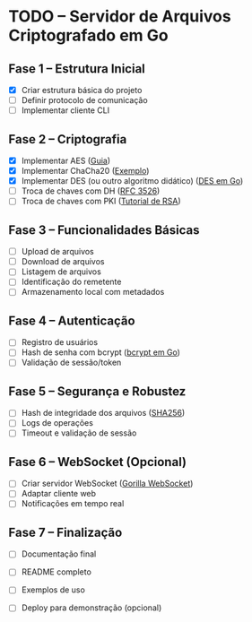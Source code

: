 # TODO – Servidor de Arquivos Criptografado em Go

## Fase 1 – Estrutura Inicial
- [x] Criar estrutura básica do projeto
- [ ] Definir protocolo de comunicação
- [ ] Implementar cliente CLI

## Fase 2 – Criptografia
- [x] Implementar AES ([Guia](https://pkg.go.dev/crypto/aes))
- [x] Implementar ChaCha20 ([Exemplo](https://pkg.go.dev/golang.org/x/crypto/chacha20))
- [x] Implementar DES (ou outro algoritmo didático) ([DES em Go](https://golang.org/pkg/crypto/des/))
- [ ] Troca de chaves com DH ([RFC 3526](https://datatracker.ietf.org/doc/html/rfc3526))
- [ ] Troca de chaves com PKI ([Tutorial de RSA](https://blog.cloudflare.com/a-relatively-easy-to-understand-primer-on-public-key-encryption/))

## Fase 3 – Funcionalidades Básicas
- [ ] Upload de arquivos
- [ ] Download de arquivos
- [ ] Listagem de arquivos
- [ ] Identificação do remetente
- [ ] Armazenamento local com metadados

## Fase 4 – Autenticação
- [ ] Registro de usuários
- [ ] Hash de senha com bcrypt ([bcrypt em Go](https://pkg.go.dev/golang.org/x/crypto/bcrypt))
- [ ] Validação de sessão/token

## Fase 5 – Segurança e Robustez
- [ ] Hash de integridade dos arquivos ([SHA256](https://pkg.go.dev/crypto/sha256))
- [ ] Logs de operações
- [ ] Timeout e validação de sessão

## Fase 6 – WebSocket (Opcional)
- [ ] Criar servidor WebSocket ([Gorilla WebSocket](https://github.com/gorilla/websocket))
- [ ] Adaptar cliente web
- [ ] Notificações em tempo real

## Fase 7 – Finalização
- [ ] Documentação final
- [ ] README completo
- [ ] Exemplos de uso
- [ ] Deploy para demonstração (opcional)

